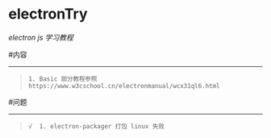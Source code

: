 # electronTry
  *electron js 学习教程*


#内容

 ---

>     1. Basic 部分教程参照 https://www.w3cschool.cn/electronmanual/wcx31ql6.html
>               



#问题

 ---

>     √  1. electron-packager 打包 linux 失败

